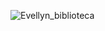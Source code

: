 ![Evellyn_biblioteca](https://user-images.githubusercontent.com/89795363/188046330-555977d1-e0a7-478e-8e81-7e57453447b5.jpg)
